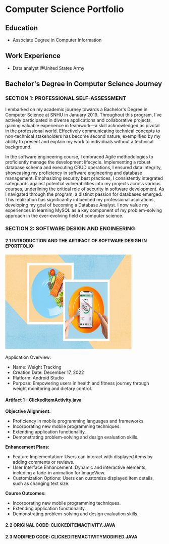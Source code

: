 # Computer Science Portfolio

## Education
- Associate Degree in Computer Information

## Work Experience
- Data analyst @United States Army

## Bachelor's Degree in Computer Science Journey

### SECTION 1: PROFESSIONAL SELF-ASSESSMENT
I embarked on my academic journey towards a Bachelor's Degree in Computer Science at SNHU in January 2019. Throughout this program, I've actively participated in diverse applications and collaborative projects, gaining valuable experience in teamwork—a skill acknowledged as pivotal in the professional world. Effectively communicating technical concepts to non-technical stakeholders has become second nature, exemplified by my ability to present and explain my work to individuals without a technical background.

In the software engineering course, I embraced Agile methodologies to proficiently manage the development lifecycle. Implementing a robust database schema and executing CRUD operations, I ensured data integrity, showcasing my proficiency in software engineering and database management. Emphasizing security best practices, I consistently integrated safeguards against potential vulnerabilities into my projects across various courses, underlining the critical role of security in software development. As I navigated through the program, a distinct passion for databases emerged. This realization has significantly influenced my professional aspirations, developing my goal of becoming a Database Analyst. I now value my experiences in learning MySQL as a key component of my problem-solving approach in the ever-evolving field of computer science.

### SECTION 2: SOFTWARE DESIGN AND ENGINEERING

#### 2.1 INTRODUCTION AND THE ARTIFACT OF SOFTWARE DESIGN IN EPORTFOLIO:
<img src="https://github.com/hainguyen52d/ePortfolio/blob/main/images/weightracking.jpg" alt="weightracking" width="400" height="300">

Application Overview:
- Name: Weight Tracking
- Creation Date: December 17, 2022
- Platform: Android Studio
- Purpose: Empowering users in health and fitness journey through weight monitoring and dietary control.

#### Artifact 1 - ClickedItemActivity.java

**Objective Alignment:**
- Proficiency in mobile programming languages and frameworks.
- Incorporating new mobile programming techniques.
- Extending application functionality.
- Demonstrating problem-solving and design evaluation skills.

**Enhancement Plans:**
- Feature Implementation: Users can interact with displayed items by adding comments or reviews.
- User Interface Enhancement: Dynamic and interactive elements, including a fade-in animation for ImageView.
- Customization Options: Users can customize displayed item details, such as changing text size.

**Course Outcomes:**
- Incorporating new mobile programming techniques.
- Extending application functionality.
- Demonstrating problem-solving and design evaluation skills.

#### 2.2 ORIGINAL CODE: CLICKEDITEMACTIVITY.JAVA
#### 2.3 MODIFIED CODE: CLICKEDITEMACTIVITYMODIFIED.JAVA

